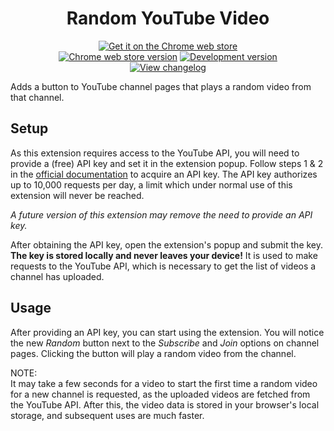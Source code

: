 <h1 align="center">Random YouTube Video</h1>

<p align="center">
<a href="https://chrome.google.com/webstore/detail/random-youtube-video/kijgnjhogkjodpakfmhgleobifempckf">
  <img src="https://img.shields.io/badge/Get%20it%20on%20the-Chrome%20web%20store-brightgreen"
    alt="Get it on the Chrome web store"></a>
<br>
<a href="https://chrome.google.com/webstore/detail/random-youtube-video/kijgnjhogkjodpakfmhgleobifempckf">
  <img src="https://img.shields.io/chrome-web-store/v/kijgnjhogkjodpakfmhgleobifempckf"
    alt="Chrome web store version"></a>
<a href="https://github.com/NikkelM/Random-YouTube-Video/tree/dev">
  <img src="https://img.shields.io/github/manifest-json/v/NikkelM/Random-YouTube-Video/dev?filename=extension%2Fmanifest.json&label=dev"
    alt="Development version"></a>
<br>
<a href="https://github.com/NikkelM/Random-YouTube-Video/tree/main/CHANGELOG.md">
  <img src="https://img.shields.io/badge/View-changelog-lightgrey"
    alt="View changelog"></a>
</p>

Adds a button to YouTube channel pages that plays a random video from that channel.

## Setup

As this extension requires access to the YouTube API, you will need to provide a (free) API key and set it in the extension popup.
Follow steps 1 & 2 in the [official documentation](https://developers.google.com/youtube/v3/getting-started) to acquire an API key.
The API key authorizes up to 10,000 requests per day, a limit which under normal use of this extension will never be reached.

*A future version of this extension may remove the need to provide an API key.*

After obtaining the API key, open the extension's popup and submit the key. 
**The key is stored locally and never leaves your device!**
It is used to make requests to the YouTube API, which is necessary to get the list of videos a channel has uploaded.

## Usage

After providing an API key, you can start using the extension.
You will notice the new *Random* button next to the *Subscribe* and *Join* options on channel pages.
Clicking the button will play a random video from the channel.

NOTE:<br>
It may take a few seconds for a video to start the first time a random video for a new channel is requested, as the uploaded videos are fetched from the YouTube API.
After this, the video data is stored in your browser's local storage, and subsequent uses are much faster.